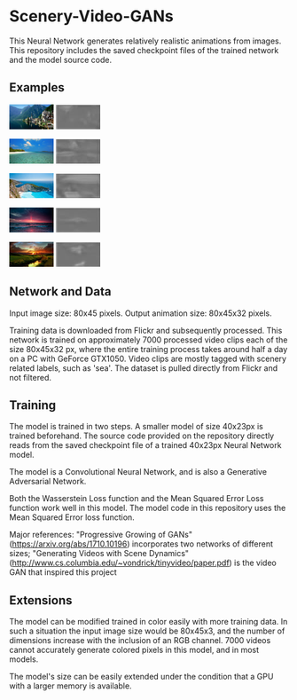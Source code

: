 # Scenery-Video-GANs
This Neural Network generates relatively realistic animations from images. This repository includes the saved checkpoint files of the trained network and the model source code.

Examples
-------------------
<img src="./examples/1/1.jpg" width="80" height="45"/> <img src="https://github.com/Windrill/Scenery-Video-GANs/blob/master/examples/1/gout.gif" />

<img src="./examples/2/1.jpg" width="80" height="45"/> <img src="https://github.com/Windrill/Scenery-Video-GANs/blob/master/examples/2/gout.gif" />

<img src="./examples/3/1.jpg" width="80" height="45"/> <img src="https://github.com/Windrill/Scenery-Video-GANs/blob/master/examples/3/gout.gif" />

<img src="./examples/4/1.jpg" width="80" height="45"/> <img src="https://github.com/Windrill/Scenery-Video-GANs/blob/master/examples/4/gout.gif" />

<img src="./examples/5/1.jpg" width="80" height="45"/> <img src="https://github.com/Windrill/Scenery-Video-GANs/blob/master/examples/5/gout.gif" />

Network and Data
-------------------
Input image size: 80x45 pixels.
Output animation size: 80x45x32 pixels.

Training data is downloaded from Flickr and subsequently processed. This network is trained on approximately 7000 processed video clips each of the size 80x45x32 px, where the entire training process takes around half a day on a PC with GeForce GTX1050.
Video clips are mostly tagged with scenery related labels, such as 'sea'. The dataset is pulled directly from Flickr and not filtered.

Training
-------------------
The model is trained in two steps. A smaller model of size 40x23px is trained beforehand. The source code provided on the repository directly reads from the saved checkpoint file of a trained 40x23px Neural Network model.

The model is a Convolutional Neural Network, and is also a Generative Adversarial Network.

Both the Wasserstein Loss function and the Mean Squared Error Loss function work well in this model. The model code in this repository uses the Mean Squared Error loss function.

Major references: "Progressive Growing of GANs" (https://arxiv.org/abs/1710.10196) incorporates two networks of different sizes; "Generating Videos with Scene Dynamics" (http://www.cs.columbia.edu/~vondrick/tinyvideo/paper.pdf) is the video GAN that inspired this project

Extensions
-------------------
The model can be modified trained in color easily with more training data. In such a situation the input image size would be 80x45x3, and the number of dimensions increase with the inclusion of an RGB channel. 7000 videos cannot accurately generate colored pixels in this model, and in most models.

The model's size can be easily extended under the condition that a GPU with a larger memory is available.
